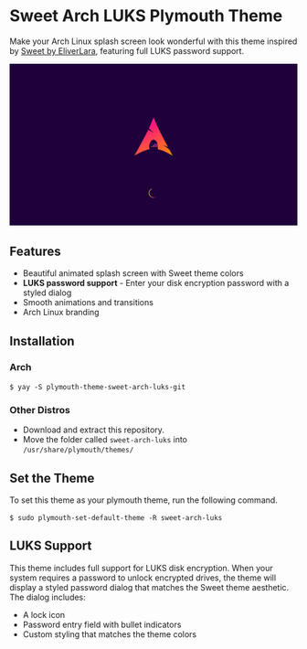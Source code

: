 # Sweet Arch LUKS Plymouth Theme

Make your Arch Linux splash screen look wonderful with this theme inspired by [Sweet by EliverLara](https://github.com/EliverLara/Sweet), featuring full LUKS password support.

![Preview](https://github.com/abrahammurciano/plymouth-theme-sweet-arch/blob/main/preview.png?raw=true)

## Features

- Beautiful animated splash screen with Sweet theme colors
- **LUKS password support** - Enter your disk encryption password with a styled dialog
- Smooth animations and transitions
- Arch Linux branding

## Installation

### Arch

```
$ yay -S plymouth-theme-sweet-arch-luks-git
```

### Other Distros

- Download and extract this repository.
- Move the folder called `sweet-arch-luks` into `/usr/share/plymouth/themes/`

## Set the Theme

To set this theme as your plymouth theme, run the following command.

```
$ sudo plymouth-set-default-theme -R sweet-arch-luks
```

## LUKS Support

This theme includes full support for LUKS disk encryption. When your system requires a password to unlock encrypted drives, the theme will display a styled password dialog that matches the Sweet theme aesthetic. The dialog includes:

- A lock icon
- Password entry field with bullet indicators
- Custom styling that matches the theme colors
